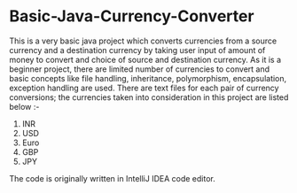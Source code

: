# Basic-Java-Currency-Converter
This is a very basic java project which converts currencies from a source currency and a destination currency by taking user input of amount of money to convert and choice of source and destination currency. As it is a beginner project, there are limited number of currencies to convert and basic concepts like file handling, inheritance, polymorphism, encapsulation, exception handling are used.
There are text files for each pair of currency conversions; the currencies taken into consideration in this project are listed below :-
1. INR
2. USD
3. Euro
4. GBP
5. JPY

The code is originally written in IntelliJ IDEA code editor.
